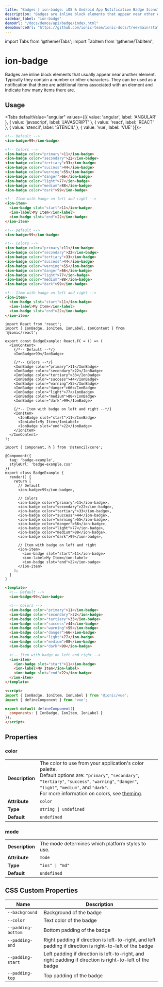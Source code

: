 ```yaml
---
title: "Badges | ion-badge: iOS & Android App Notification Badge Icons"
description: "Badges are inline block elements that appear near other elements on iOS & Android apps—use ion-badges as notifications that indicate how many items there are."
sidebar_label: "ion-badge"
demoUrl: "/docs/demos/api/badge/index.html"
demoSourceUrl: "https://github.com/ionic-team/ionic-docs/tree/main/static/demos/api/badge/index.html"
---
```

import Tabs from '@theme/Tabs';
import TabItem from '@theme/TabItem';

# ion-badge

Badges are inline block elements that usually appear near another element. Typically they contain a number or other characters. They can be used as a notification that there are additional items associated with an element and indicate how many items there are.


## Usage

<Tabs defaultValue="angular" values={[{ value: 'angular', label: 'ANGULAR' }, { value: 'javascript', label: 'JAVASCRIPT' }, { value: 'react', label: 'REACT' }, { value: 'stencil', label: 'STENCIL' }, { value: 'vue', label: 'VUE' }]}>


<TabItem value="angular">

```html
<!-- Default -->
<ion-badge>99</ion-badge>

<!-- Colors -->
<ion-badge color="primary">11</ion-badge>
<ion-badge color="secondary">22</ion-badge>
<ion-badge color="tertiary">33</ion-badge>
<ion-badge color="success">44</ion-badge>
<ion-badge color="warning">55</ion-badge>
<ion-badge color="danger">66</ion-badge>
<ion-badge color="light">77</ion-badge>
<ion-badge color="medium">88</ion-badge>
<ion-badge color="dark">99</ion-badge>

<!-- Item with badge on left and right -->
<ion-item>
  <ion-badge slot="start">11</ion-badge>
  <ion-label>My Item</ion-label>
  <ion-badge slot="end">22</ion-badge>
</ion-item>
```

</TabItem>


<TabItem value="javascript">

```html
<!-- Default -->
<ion-badge>99</ion-badge>

<!-- Colors -->
<ion-badge color="primary">11</ion-badge>
<ion-badge color="secondary">22</ion-badge>
<ion-badge color="tertiary">33</ion-badge>
<ion-badge color="success">44</ion-badge>
<ion-badge color="warning">55</ion-badge>
<ion-badge color="danger">66</ion-badge>
<ion-badge color="light">77</ion-badge>
<ion-badge color="medium">88</ion-badge>
<ion-badge color="dark">99</ion-badge>

<!-- Item with badge on left and right -->
<ion-item>
  <ion-badge slot="start">11</ion-badge>
  <ion-label>My Item</ion-label>
  <ion-badge slot="end">22</ion-badge>
</ion-item>
```

</TabItem>


<TabItem value="react">

```tsx
import React from 'react';
import { IonBadge, IonItem, IonLabel, IonContent } from '@ionic/react';

export const BadgeExample: React.FC = () => (
  <IonContent>
    {/*-- Default --*/}
    <IonBadge>99</IonBadge>

    {/*-- Colors --*/}
    <IonBadge color="primary">11</IonBadge>
    <IonBadge color="secondary">22</IonBadge>
    <IonBadge color="tertiary">33</IonBadge>
    <IonBadge color="success">44</IonBadge>
    <IonBadge color="warning">55</IonBadge>
    <IonBadge color="danger">66</IonBadge>
    <IonBadge color="light">77</IonBadge>
    <IonBadge color="medium">88</IonBadge>
    <IonBadge color="dark">99</IonBadge>

    {/*-- Item with badge on left and right --*/}
    <IonItem>
      <IonBadge slot="start">11</IonBadge>
      <IonLabel>My Item</IonLabel>
      <IonBadge slot="end">22</IonBadge>
    </IonItem>
  </IonContent>
);
```


</TabItem>


<TabItem value="stencil">

```tsx
import { Component, h } from '@stencil/core';

@Component({
  tag: 'badge-example',
  styleUrl: 'badge-example.css'
})
export class BadgeExample {
  render() {
    return [
      // Default
      <ion-badge>99</ion-badge>,

      // Colors
      <ion-badge color="primary">11</ion-badge>,
      <ion-badge color="secondary">22</ion-badge>,
      <ion-badge color="tertiary">33</ion-badge>,
      <ion-badge color="success">44</ion-badge>,
      <ion-badge color="warning">55</ion-badge>,
      <ion-badge color="danger">66</ion-badge>,
      <ion-badge color="light">77</ion-badge>,
      <ion-badge color="medium">88</ion-badge>,
      <ion-badge color="dark">99</ion-badge>,

      // Item with badge on left and right
      <ion-item>
        <ion-badge slot="start">11</ion-badge>
        <ion-label>My Item</ion-label>
        <ion-badge slot="end">22</ion-badge>
      </ion-item>
    ];
  }
}
```

</TabItem>


<TabItem value="vue">

```html
<template>
  <!-- Default -->
  <ion-badge>99</ion-badge>

  <!-- Colors -->
  <ion-badge color="primary">11</ion-badge>
  <ion-badge color="secondary">22</ion-badge>
  <ion-badge color="tertiary">33</ion-badge>
  <ion-badge color="success">44</ion-badge>
  <ion-badge color="warning">55</ion-badge>
  <ion-badge color="danger">66</ion-badge>
  <ion-badge color="light">77</ion-badge>
  <ion-badge color="medium">88</ion-badge>
  <ion-badge color="dark">99</ion-badge>

  <!-- Item with badge on left and right -->
  <ion-item>
    <ion-badge slot="start">11</ion-badge>
    <ion-label>My Item</ion-label>
    <ion-badge slot="end">22</ion-badge>
  </ion-item>
</template>

<script>
import { IonBadge, IonItem, IonLabel } from '@ionic/vue';
import { defineComponent } from 'vue';

export default defineComponent({
  components: { IonBadge, IonItem, IonLabel }
});
</script>
```

</TabItem>

</Tabs>

## Properties


### color

| | |
| --- | --- |
| **Description** | The color to use from your application's color palette.<br />Default options are: `"primary"`, `"secondary"`, `"tertiary"`, `"success"`, `"warning"`, `"danger"`, `"light"`, `"medium"`, and `"dark"`.<br />For more information on colors, see [theming](../theming/basics.md). |
| **Attribute** | `color` |
| **Type** | `string \| undefined` |
| **Default** | `undefined` |



### mode

| | |
| --- | --- |
| **Description** | The mode determines which platform styles to use. |
| **Attribute** | `mode` |
| **Type** | `"ios" \| "md"` |
| **Default** | `undefined` |



## CSS Custom Properties

| Name | Description |
| --- | --- |
| `--background` | Background of the badge |
| `--color` | Text color of the badge |
| `--padding-bottom` | Bottom padding of the badge |
| `--padding-end` | Right padding if direction is left-to-right, and left padding if direction is right-to-left of the badge |
| `--padding-start` | Left padding if direction is left-to-right, and right padding if direction is right-to-left of the badge |
| `--padding-top` | Top padding of the badge |

